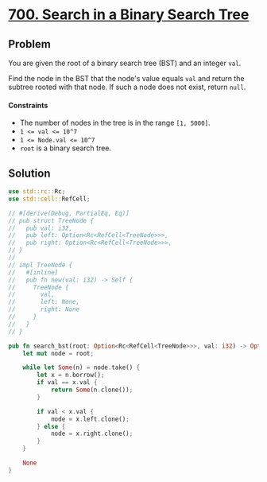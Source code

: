 # [700. Search in a Binary Search Tree](https://leetcode.com/problems/search-in-a-binary-search-tree/)

## Problem

You are given the root of a binary search tree (BST) and an integer `val`.

Find the node in the BST that the node's value equals `val` and return the
subtree rooted with that node. If such a node does not exist, return `null`.

#### Constraints

* The number of nodes in the tree is in the range `[1, 5000]`.
* `1 <= val <= 10^7`
* `1 <= Node.val <= 10^7`
* `root` is a binary search tree.

## Solution

```rust
use std::rc::Rc;
use std::cell::RefCell;

// #[derive(Debug, PartialEq, Eq)]
// pub struct TreeNode {
//   pub val: i32,
//   pub left: Option<Rc<RefCell<TreeNode>>>,
//   pub right: Option<Rc<RefCell<TreeNode>>>,
// }
// 
// impl TreeNode {
//   #[inline]
//   pub fn new(val: i32) -> Self {
//     TreeNode {
//       val,
//       left: None,
//       right: None
//     }
//   }
// }

pub fn search_bst(root: Option<Rc<RefCell<TreeNode>>>, val: i32) -> Option<Rc<RefCell<TreeNode>>> {
    let mut node = root;

    while let Some(n) = node.take() {
        let x = n.borrow();
        if val == x.val {
            return Some(n.clone());
        }

        if val < x.val {
            node = x.left.clone();
        } else {
            node = x.right.clone();
        }
    }

    None
}
```